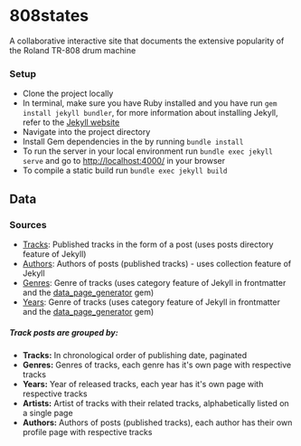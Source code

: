 # 808states
A collaborative interactive site that documents the extensive popularity of the Roland TR-808 drum machine

### Setup ###

- Clone the project locally
- In terminal, make sure you have Ruby installed and you have run `gem install jekyll bundler`, for more information about installing Jekyll, refer to the [Jekyll website](https://jekyllrb.com/docs/quickstart/)
- Navigate into the project directory
- Install Gem dependencies in the by running `bundle install`
- To run the server in your local environment run `bundle exec jekyll serve` and go to [http://localhost:4000/](http://localhost:4000/) in your browser
- To compile a static build run `bundle exec jekyll build`

## Data

### Sources
- [Tracks](_posts): Published tracks in the form of a post (uses posts directory feature of Jekyll)
- [Authors](_authors): Authors of posts (published tracks) - uses collection feature of Jekyll
- [Genres](_data/genres.yml): Genre of tracks (uses category feature of Jekyll in frontmatter and the [data_page_generator](https://github.com/avillafiorita/jekyll-datapage_gen) gem)
- [Years](_data/years.yml): Genre of tracks (uses category feature of Jekyll in frontmatter and the [data_page_generator](https://github.com/avillafiorita/jekyll-datapage_gen) gem)

##### Track posts are grouped by:

- **Tracks:** In chronological order of publishing date, paginated
- **Genres:** Genres of tracks, each genre has it's own page with respective tracks
- **Years:** Year of released tracks, each year has it's own page with respective tracks
- **Artists:** Artist of tracks with their related tracks, alphabetically listed on a single page
- **Authors:** Authors of posts (published tracks), each author has their own profile page with respective tracks

